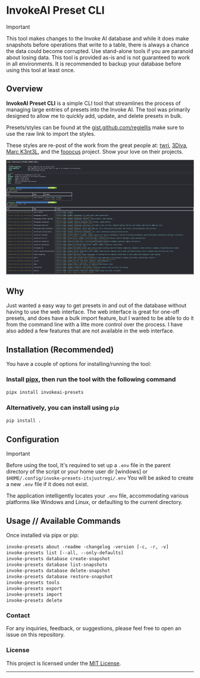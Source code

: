 # InvokeAI Preset CLI

> [!IMPORTANT]
> This tool makes changes to the Invoke AI database and while it does make snapshots before operations
> that write to a table, there is always a chance the data could become corrupted. Use stand-alone tools
> if you are paranoid about losing data. This tool is provided as-is and is not guaranteed to work in all
> environments. It is recommended to backup your database before using this tool at least once.

## Overview

**InvokeAI Preset CLI** is a simple CLI tool that streamlines the process of managing large
entries of presets into the Invoke AI. The tool was primarily designed to allow me to quickly
add, update, and delete presets in bulk.

Presets/styles can be found at the [gist.github.com/regiellis](https://gist.github.com/regiellis/af5fc6a046d69d62036c6e9be2ff08da)
make sure to use the raw link to import the styles.

These styles are re-post of the work from the great people at:
[twri](https://github.com/twri), [3Diva](https://github.com/3Diva), [Marc K3nt3L](https://github.com/K3nt3L), and the
[fooocus](https://github.com/lllyasviel/Fooocus) project. Show your love on their projects.


![screenshot](screen.png)

## Why

Just wanted a easy way to get presets in and out of the database without having to use the web interface. The web interface is great for one-off presets,
and does have a bulk import feature, but I wanted to be able to do it from the command line with a litte more control over the process. I have also
added a few features that are not available in the web interface.



## Installation (Recommended)

You have a couple of options for installing/running the tool:

### Install [pipx](https://pipxproject.github.io/pipx/installation/), then run the tool with the following command

```bash
pipx install invokeai-presets
```

### Alternatively, you can install using `pip`

```bash
pip install .
```

## Configuration

> [!IMPORTANT]
> Before using the tool, It's required to set up a `.env` file in the parent directory of the script or your home user dir [windows] or `$HOME/.config/invoke-presets-itsjustregi/.env`
> You will be asked to create a new `.env` file if it does not exist.

The application intelligently locates your `.env` file, accommodating various platforms like Windows and Linux, or defaulting to the current directory.

## Usage // Available Commands

Once installed via pipx or pip:

```
invoke-presets about -readme -changelog -version [-c, -r, -v]
invoke-presets list [--all, --only-defaults]
invoke-presets database create-snapshot
invoke-presets database list-snapshots
invoke-presets database delete-snapshot
invoke-presets database restore-snapshot
invoke-presets tools
invoke-presets export 
invoke-presets import 
invoke-presets delete
```




### Contact

For any inquiries, feedback, or suggestions, please feel free to open an issue on this repository.

### License

This project is licensed under the [MIT License](LICENSE).

---

